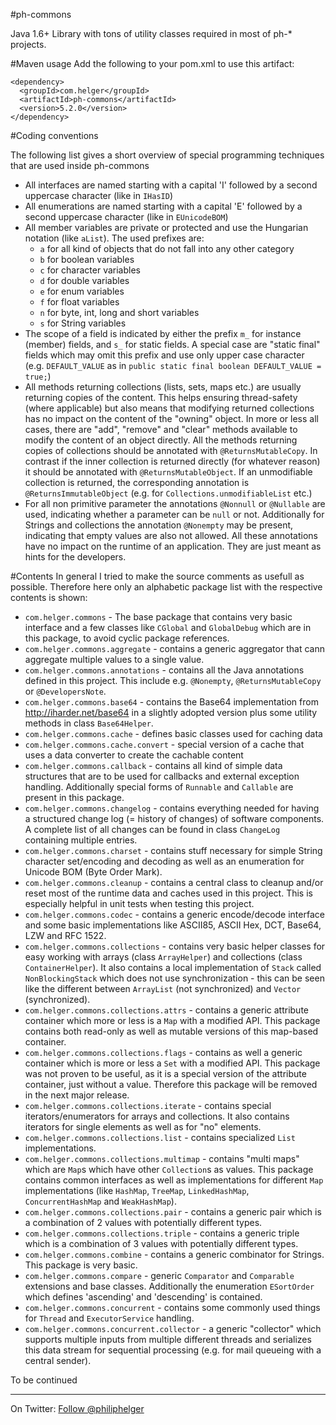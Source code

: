 #ph-commons

Java 1.6+ Library with tons of utility classes required in most of ph-* projects.

#Maven usage
Add the following to your pom.xml to use this artifact:
```
<dependency>
  <groupId>com.helger</groupId>
  <artifactId>ph-commons</artifactId>
  <version>5.2.0</version>
</dependency>
```

#Coding conventions

The following list gives a short overview of special programming techniques that are used inside ph-commons

  * All interfaces are named starting with a capital 'I' followed by a second uppercase character (like in `IHasID`)
  * All enumerations are named starting with a capital 'E' followed by a second uppercase character (like in `EUnicodeBOM`)
  * All member variables are private or protected and use the Hungarian notation (like `aList`). The used prefixes are:
    * `a` for all kind of objects that do not fall into any other category
    * `b` for boolean variables
    * `c` for character variables
    * `d` for double variables
    * `e` for enum variables
    * `f` for float variables
    * `n` for byte, int, long and short variables
    * `s` for String variables
  * The scope of a field is indicated by either the prefix `m_` for instance (member) fields, and `s_` for static fields. A special case are "static final" fields which may omit this prefix and use only upper case character (e.g. `DEFAULT_VALUE` as in `public static final boolean DEFAULT_VALUE = true;`)
  * All methods returning collections (lists, sets, maps etc.) are usually returning copies of the content. This helps ensuring thread-safety (where applicable) but also means that modifying returned collections has no impact on the content of the "owning" object. In more or less all cases, there are "add", "remove" and "clear" methods available to modify the content of an object directly. All the methods returning copies of collections should be annotated with `@ReturnsMutableCopy`. In contrast if the inner collection is returned directly (for whatever reason) it should be annotated with `@ReturnsMutableObject`. If an unmodifiable collection is returned, the corresponding annotation is `@ReturnsImmutableObject` (e.g. for `Collections.unmodifiableList` etc.)
  * For all non primitive parameter the annotations `@Nonnull` or `@Nullable` are used, indicating whether a parameter can be `null` or not. Additionally for Strings and collections the annotation `@Nonempty` may be present, indicating that empty values are also not allowed. All these annotations have no impact on the runtime of an application. They are just meant as hints for the developers.
 

#Contents
In general I tried to make the source comments as usefull as possible. Therefore here only an alphabetic package list with the respective contents is shown:
  * `com.helger.commons` - The base package that contains very basic interface and a few classes like `CGlobal` and `GlobalDebug` which are in this package, to avoid cyclic package references. 
  * `com.helger.commons.aggregate` - contains a generic aggregator that cann aggregate multiple values to a single value.
  * `com.helger.commons.annotations` - contains all the Java annotations defined in this project. This include e.g. `@Nonempty`, `@ReturnsMutableCopy` or `@DevelopersNote`.
  * `com.helger.commons.base64` - contains the Base64 implementation from http://iharder.net/base64 in a slightly adopted version plus some utility methods in class `Base64Helper`.
  * `com.helger.commons.cache` - defines basic classes used for caching data
  * `com.helger.commons.cache.convert` - special version of a cache that uses a data converter to create the cachable content
  * `com.helger.commons.callback` - contains all kind of simple data structures that are to be used for callbacks and external exception handling. Additionally special forms of `Runnable` and `Callable` are present in this package.
  * `com.helger.commons.changelog` - contains everything needed for having a structured change log (= history of changes) of software components. A complete list of all changes can be found in class `ChangeLog` containing multiple entries.
  * `com.helger.commons.charset` - contains stuff necessary for simple String character set/encoding and decoding as well as an enumeration for Unicode BOM (Byte Order Mark).
  * `com.helger.commons.cleanup` - contains a central class to cleanup and/or reset most of the runtime data and caches used in this project. This is especially helpful in unit tests when testing this project.
  *  `com.helger.commons.codec` - contains a generic encode/decode interface and some basic implementations like ASCII85, ASCII Hex, DCT, Base64, LZW and RFC 1522.
  * `com.helger.commons.collections` - contains very basic helper classes for easy working with arrays (class `ArrayHelper`) and collections (class `ContainerHelper`). It also contains a local implementation of `Stack` called `NonBlockingStack` which does not use synchronization - this can be seen like the different between `ArrayList` (not synchronized) and `Vector` (synchronized).
  * `com.helger.commons.collections.attrs` - contains a generic attribute container which more or less is a `Map` with a modified API. This package contains both read-only as well as mutable versions of this map-based container.
  * `com.helger.commons.collections.flags` - contains as well a generic container which is more or less a `Set` with a modified API. This package was not proven to be useful, as it is a special version of the attribute container, just without a value. Therefore this package will be removed in the next major release.
  * `com.helger.commons.collections.iterate` - contains special iterators/enumerators for arrays and collections. It also contains iterators for single elements as well as for "no" elements.
  * `com.helger.commons.collections.list` - contains specialized `List` implementations.
  * `com.helger.commons.collections.multimap` - contains "multi maps" which are `Map`s which have other `Collection`s as values. This package contains common interfaces as well as implementations for different `Map` implementations (like `HashMap`, `TreeMap`, `LinkedHashMap`, `ConcurrentHashMap` and `WeakHashMap`).
  * `com.helger.commons.collections.pair` - contains a generic pair which is a combination of 2 values with potentially different types.
  * `com.helger.commons.collections.triple` - contains a generic triple which is a combination of 3 values with potentially different types.
  * `com.helger.commons.combine` - contains a generic combinator for Strings. This package is very basic.
  * `com.helger.commons.compare` - generic `Comparator` and `Comparable` extensions and base classes. Additionally the enumeration `ESortOrder` which defines 'ascending' and 'descending' is contained.
  * `com.helger.commons.concurrent` - contains some commonly used things for `Thread` and `ExecutorService` handling.
  * `com.helger.commons.concurrent.collector` - a generic "collector" which supports multiple inputs from multiple different threads and serializes this data stream for sequential processing (e.g. for mail queueing with a central sender).
  

  
To be continued

---

On Twitter: <a href="https://twitter.com/philiphelger">Follow @philiphelger</a>
